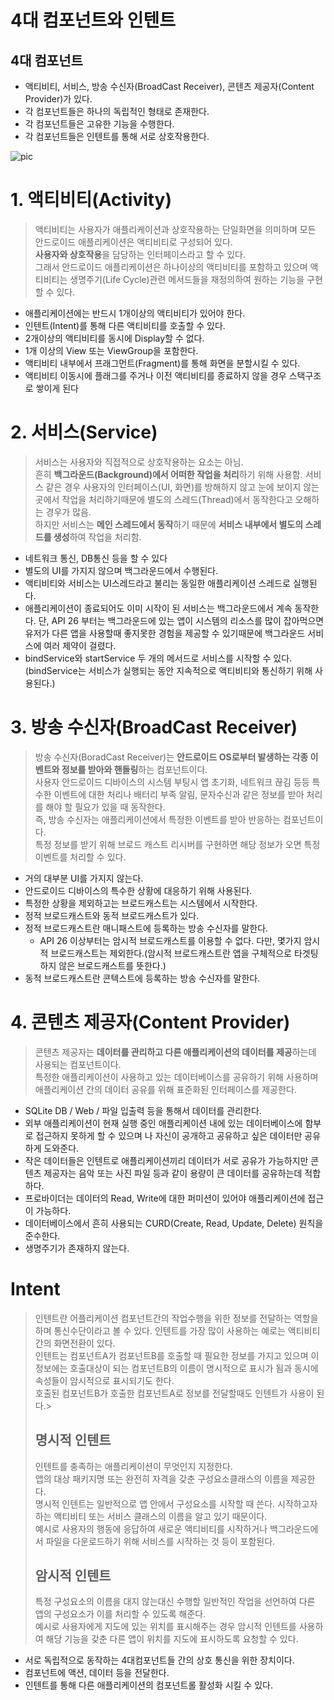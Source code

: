 4대 컴포넌트와 인텐트
====================

## 4대 컴포넌트
- 액티비티, 서비스, 방송 수신자(BroadCast Receiver), 콘텐츠 제공자(Content Provider)가 있다.
- 각 컴포넌트들은 하나의 독립적인 형태로 존재한다.
- 각 컴포넌트들은 고유한 기능을 수행한다.
- 각 컴포넌트들은 인텐트를 통해 서로 상호작용한다.

![pic](https://velog.velcdn.com/images%2Fjojo_devstory%2Fpost%2F9138556b-4a4c-4c48-a6dc-c9abc34e9b46%2F%EC%8A%A4%ED%81%AC%EB%A6%B0%EC%83%B7%202020-03-06%20%EC%98%A4%EC%A0%84%2011.51.43.png "컴포넌트 & 인텐트")



# 1. 액티비티(Activity)
>액티비티는 사용자가 애플리케이션과 상호작용하는 단일화면을 의미하며 모든 안드로이드 애플리케이션은 액티비티로 구성되어 있다.    
**사용자와 상호작용**을 담당하는 인터페이스라고 할 수 있다.   
그래서 안드로이드 애플리케이션은 하나이상의 액티비티를 포함하고 있으며 액티비티는 생명주기(Life Cycle)관련 메서드들을 재정의하여 원하는 기능을 구현할 수 있다.   

- 애플리케이션에는 반드시 1개이상의 액티비티가 있어야 한다.
- 인텐트(Intent)를 통해 다른 액티비티를 호출할 수 있다.
- 2개이상의 액티비티를 동시에 Display할 수 없다.
- 1개 이상의 View 또는 ViewGroup을 포함한다.
- 액티비티 내부에서 프래그먼트(Fragment)를 통해 화면을 분할시킬 수 있다.
- 액티비티 이동시에 플래그를 주거나 이전 액티비티를 종료하지 않을 경우 스택구조로 쌓이게 된다

# 2. 서비스(Service)
>서비스는 사용자와 직접적으로 상호작용하는 요소는 아님.   
>흔히 **백그라운드(Background)에서 어떠한 작업을 처리**하기 위해 사용함.
>서비스 같은 경우 사용자의 인터페이스(UI, 화면)를 방해하지 않고 눈에 보이지 않는 곳에서 작업을 처리하기때문에 별도의 스레드(Thread)에서 동작한다고 오해하는 경우가 많음.   
>하지만 서비스는 **메인 스레드에서 동작**하기 때문에 **서비스 내부에서 별도의 스레드를 생성**하여 작업을 처리함.   

- 네트워크 통신, DB통신 등을 할 수 있다
- 별도의 UI를 가지지 않으며 백그라운드에서 수행된다.
- 액티비티와 서비스는 UI스레드라고 불리는 동일한 애플리케이션 스레드로 실행된다.
- 애플리케이션이 종료되어도 이미 시작이 된 서비스는 백그라운드에서 계속 동작한다. 단, API 26 부터는 백그라운드에 있는 앱이 시스템의 리소스를 많이 잡아먹으면 유저가 다른 앱을 사용할때 좋지못한 경험을 제공할 수 있기때문에 백그라운드 서비스에 여러 제약이 걸렸다.
- bindService와 startService 두 개의 메서드로 서비스를 시작할 수 있다.(bindService는 서비스가 실행되는 동안 지속적으로 액티비티와 통신하기 위해 사용된다.)

# 3. 방송 수신자(BroadCast Receiver)
>방송 수신자(BoradCast Receiver)는 **안드로이드 OS로부터 발생하는 각종 이벤트와 정보를 받아와 핸들링**하는 컴포넌트이다.   
사용자 안드로이드 디바이스의 시스템 부팅시 앱 초기화, 네트워크 끊김 등등 특수한 이벤트에 대한 처리나 배터리 부족 알림, 문자수신과 같은 정보를 받아 처리를 해야 할 필요가 있을 때 동작한다.   
즉, 방송 수신자는 애플리케이션에서 특정한 이벤트를 받아 반응하는 컴포넌트이다.   
특정 정보를 받기 위해 브로드 캐스트 리시버를 구현하면 해당 정보가 오면 특정 이벤트를 처리할 수 있다.

- 거의 대부분 UI를 가지지 않는다.
- 안드로이드 디바이스의 특수한 상황에 대응하기 위해 사용된다.
- 특정한 상황을 제외하고는 브로드캐스트는 시스템에서 시작한다.
- 정적 브로드캐스트와 동적 브로드캐스트가 있다.
- 정적 브로드캐스트란 매니패스트에 등록하는 방송 수신자를 말한다.
    - API 26 이상부터는 암시적 브로드캐스트를 이용할 수 없다. 다만, 몇가지 암시적 브로드캐스트는 제외한다.(암시적 브로드캐스트란 앱을 구체적으로 타겟팅하지 않은 브로드캐스트를 뜻한다.)
- 동적 브로드캐스트란 콘텍스트에 등록하는 방송 수신자를 말한다.

# 4. 콘텐츠 제공자(Content Provider)
>콘텐츠 제공자는 **데이터를 관리하고 다른 애플리케이션의 데이터를 제공**하는데 사용되는 컴포넌트이다.   
>특정한 애플리케이션이 사용하고 있는 데이터베이스를 공유하기 위해 사용하며 애플리케이션 간의 데이터 공유를 위해 표준화된 인터페이스를 제공한다.

- SQLite DB / Web / 파일 입출력 등을 통해서 데이터를 관리한다.
- 외부 애플리케이션이 현재 실행 중인 애플리케이션 내에 있는 데이터베이스에 함부로 접근하지 못하게 할 수 있으며 나 자신이 공개하고 공유하고 싶은 데이터만 공유하게 도와준다.
- 작은 데이터들은 인텐트로 애플리케이션끼리 데이터가 서로 공유가 가능하지만 콘텐츠 제공자는 음악 또는 사진 파일 등과 같이 용량이 큰 데이터를 공유하는데 적합하다.
- 프로바이더는 데이터의 Read, Write에 대한 퍼미션이 있어야 애플리케이션에 접근이 가능하다.
- 데이터베이스에서 흔히 사용되는 CURD(Create, Read, Update, Delete) 원칙을 준수한다.
- 생명주기가 존재하지 않는다.

# Intent
>인텐트란 어플리케이션 컴포넌트간의 작업수행을 위한 정보를 전달하는 역할을 하며 통신수단이라고 볼 수 있다.
>인텐트를 가장 많이 사용하는 예로는 액티비티간의 화면전환이 있다.   
>인텐트는 컴포넌트A가 컴포넌트B를 호출할 때 필요한 정보를 가지고 있으며 이 정보에는 호출대상이 되는 컴포넌트B의 이름이 명시적으로 표시가 됨과 동시에 속성들이 암시적으로 표시되기도 한다.   
호출된 컴포넌트B가 호출한 컴포넌트A로 정보를 전달할때도 인텐트가 사용이 된다.>
> ## 명시적 인텐트
>인텐트를 충족하는 애플리케이션이 무엇인지 지정한다.   
>앱의 대상 패키지명 또는 완전히 자격을 갖춘 구성요소클래스의 이름을 제공한다.   
>명시적 인텐트는 일반적으로 앱 안에서 구성요소를 시작할 때 쓴다.
시작하고자 하는 액티비티 또는 서비스 클래스의 이름을 알고 있기 때문이다.   
>예시로 사용자의 행동에 응답하여 새로운 액티비티를 시작하거나 백그라운드에서 파일을 다운로드하기 위해 서비스를 시작하는 것 등이 포함된다.
> ## 암시적 인텐트
>특정 구성요소의 이름을 대지 않는대신 수행할 일반적인 작업을 선언하여 다른 앱의 구성요소가 이를 처리할 수 있도록 해준다.   
>예시로 사용자에게 지도에 있는 위치를 표시해주는 경우 암시적 인텐트를 사용하여 해당 기능을 갖춘 다른 앱이 위치를 지도에 표시하도록 요청할 수 있다.   

- 서로 독립적으로 동작하는 4대컴포넌트들 간의 상호 통신을 위한 장치이다.
- 컴포넌트에 액션, 데이터 등을 전달한다.
- 인텐트를 통해 다른 애플리케이션의 컴포넌트롤 활성화 시킬 수 있다.